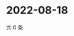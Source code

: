 # 2022-08-18

共 0 条

<!-- BEGIN WEIBO -->
<!-- 最后更新时间 Thu Aug 18 2022 16:07:08 GMT+0800 (China Standard Time) -->

<!-- END WEIBO -->
